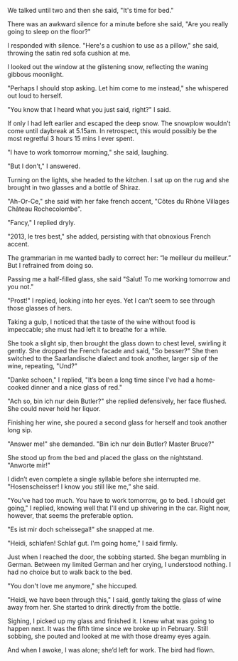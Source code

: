 We talked until two and then she said, "It's time for bed."

There was an awkward silence for a minute before she said, "Are you really going to sleep on the floor?"

I responded with silence. "Here's a cushion to use as a pillow," she said, throwing the satin red sofa cushion at me.

I looked out the window at the glistening snow, reflecting the waning gibbous moonlight.

"Perhaps I should stop asking. Let him come to me instead," she whispered out loud to herself.

"You know that I heard what you just said, right?" I said.

If only I had left earlier and escaped the deep snow. The snowplow wouldn’t come until daybreak at 5.15am. In retrospect, this would possibly be the most regretful 3 hours 15 mins I ever spent.

"I have to work tomorrow morning," she said, laughing.

"But I don't," I answered.

Turning on the lights, she headed to the kitchen. I sat up on the rug and she brought in two glasses and a bottle of Shiraz.

"Ah-Or-Ce," she said with her fake french accent, "Côtes du Rhône Villages Château Rochecolombe".

"Fancy," I replied dryly.

"2013, le tres best," she added, persisting with that obnoxious French accent.

The grammarian in me wanted badly to correct her: “le meilleur du meilleur.” But I refrained from doing so.

Passing me a half-filled glass, she said "Salut! To me working tomorrow and you not."

"Prost!" I replied, looking into her eyes. Yet I can't seem to see through those glasses of hers.

Taking a gulp, I noticed that the taste of the wine without food is impeccable; she must had left it to breathe for a while.

She took a slight sip, then brought the glass down to chest level, swirling it gently. She dropped the French facade and said, "So besser?" She then switched to the Saarlandische dialect and took another, larger sip of the wine, repeating, "Und?"

"Danke schoen," I replied, "It’s been a long time since I’ve had a home-cooked dinner and a nice glass of red."

"Ach so, bin ich nur dein Butler?" she replied defensively, her face flushed. She could never hold her liquor.

Finishing her wine, she poured a second glass for herself and took another long sip.

"Answer me!" she demanded. "Bin ich nur dein Butler? Master Bruce?"

She stood up from the bed and placed the glass on the nightstand. "Anworte mir!"

I didn’t even complete a single syllable before she interrupted me. "Hosenscheisser! I know you still like me,” she said.

"You’ve had too much. You have to work tomorrow, go to bed. I should get going," I replied, knowing well that I'll end up shivering in the car. Right now, however, that seems the preferable option.

"Es ist mir doch scheissegal!" she snapped at me.

"Heidi, schlafen! Schlaf gut. I'm going home," I said firmly.

Just when I reached the door, the sobbing started. She began mumbling in German. Between my limited German and her crying, I understood nothing. I had no choice but to walk back to the bed.

"You don't love me anymore," she hiccuped.

"Heidi, we have been through this," I said, gently taking the glass of wine away from her. She started to drink directly from the bottle.

Sighing, I picked up my glass and finished it. I knew what was going to happen next. It was the fifth time since we broke up in February. Still sobbing, she pouted and looked at me with those dreamy eyes again.

And when I awoke, I was alone; she’d left for work. The bird had flown.

